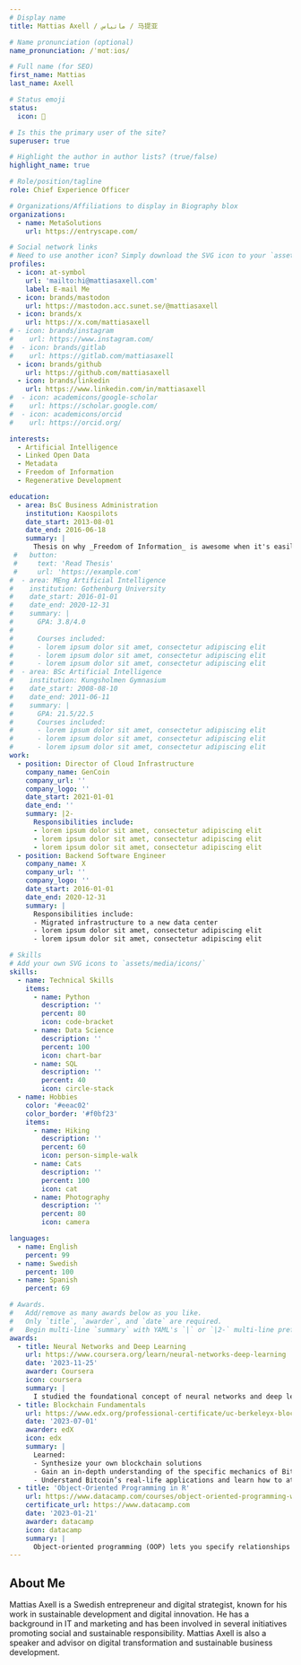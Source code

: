 ```yaml
---
# Display name
title: Mattias Axell / ماتياس / 马提亚

# Name pronunciation (optional)
name_pronunciation: /ˈmɑtːiɑs/

# Full name (for SEO)
first_name: Mattias
last_name: Axell

# Status emoji
status:
  icon: 🍵

# Is this the primary user of the site?
superuser: true

# Highlight the author in author lists? (true/false)
highlight_name: true

# Role/position/tagline
role: Chief Experience Officer

# Organizations/Affiliations to display in Biography blox
organizations:
  - name: MetaSolutions
    url: https://entryscape.com/

# Social network links
# Need to use another icon? Simply download the SVG icon to your `assets/media/icons/` folder.
profiles:
  - icon: at-symbol
    url: 'mailto:hi@mattiasaxell.com'
    label: E-mail Me
  - icon: brands/mastodon
    url: https://mastodon.acc.sunet.se/@mattiasaxell
  - icon: brands/x
    url: https://x.com/mattiasaxell
# - icon: brands/instagram
#    url: https://www.instagram.com/
#  - icon: brands/gitlab
#    url: https://gitlab.com/mattiasaxell
  - icon: brands/github
    url: https://github.com/mattiasaxell
  - icon: brands/linkedin
    url: https://www.linkedin.com/in/mattiasaxell
#  - icon: academicons/google-scholar
#    url: https://scholar.google.com/
#  - icon: academicons/orcid
#    url: https://orcid.org/

interests:
  - Artificial Intelligence
  - Linked Open Data
  - Metadata
  - Freedom of Information
  - Regenerative Development

education:
  - area: BsC Business Administration
    institution: Kaospilots
    date_start: 2013-08-01
    date_end: 2016-06-18
    summary: |
      Thesis on why _Freedom of Information_ is awesome when it's easily available as a citizen right and easy to use digitally. Supervised by [MsC Pete Sims](https://www.kaospilot.dk/obituary-for-pete-sims/). Presented project at 3 conferences with the contributions and project being discussed at conference panels.
 #   button:
 #     text: 'Read Thesis'
 #     url: 'https://example.com'
#  - area: MEng Artificial Intelligence
#    institution: Gothenburg University
#    date_start: 2016-01-01
#    date_end: 2020-12-31
#    summary: |
#      GPA: 3.8/4.0
#
#      Courses included:
#      - lorem ipsum dolor sit amet, consectetur adipiscing elit
#      - lorem ipsum dolor sit amet, consectetur adipiscing elit
#      - lorem ipsum dolor sit amet, consectetur adipiscing elit
#  - area: BSc Artificial Intelligence
#    institution: Kungsholmen Gymnasium
#    date_start: 2008-08-10
#    date_end: 2011-06-11
#    summary: |
#      GPA: 21.5/22.5
#      Courses included:
#      - lorem ipsum dolor sit amet, consectetur adipiscing elit
#      - lorem ipsum dolor sit amet, consectetur adipiscing elit
#      - lorem ipsum dolor sit amet, consectetur adipiscing elit
work:
  - position: Director of Cloud Infrastructure
    company_name: GenCoin
    company_url: ''
    company_logo: ''
    date_start: 2021-01-01
    date_end: ''
    summary: |2-
      Responsibilities include:
      - lorem ipsum dolor sit amet, consectetur adipiscing elit
      - lorem ipsum dolor sit amet, consectetur adipiscing elit
      - lorem ipsum dolor sit amet, consectetur adipiscing elit
  - position: Backend Software Engineer
    company_name: X
    company_url: ''
    company_logo: ''
    date_start: 2016-01-01
    date_end: 2020-12-31
    summary: |
      Responsibilities include:
      - Migrated infrastructure to a new data center
      - lorem ipsum dolor sit amet, consectetur adipiscing elit
      - lorem ipsum dolor sit amet, consectetur adipiscing elit

# Skills
# Add your own SVG icons to `assets/media/icons/`
skills:
  - name: Technical Skills
    items:
      - name: Python
        description: ''
        percent: 80
        icon: code-bracket
      - name: Data Science
        description: ''
        percent: 100
        icon: chart-bar
      - name: SQL
        description: ''
        percent: 40
        icon: circle-stack
  - name: Hobbies
    color: '#eeac02'
    color_border: '#f0bf23'
    items:
      - name: Hiking
        description: ''
        percent: 60
        icon: person-simple-walk
      - name: Cats
        description: ''
        percent: 100
        icon: cat
      - name: Photography
        description: ''
        percent: 80
        icon: camera

languages:
  - name: English
    percent: 99
  - name: Swedish
    percent: 100
  - name: Spanish
    percent: 69

# Awards.
#   Add/remove as many awards below as you like.
#   Only `title`, `awarder`, and `date` are required.
#   Begin multi-line `summary` with YAML's `|` or `|2-` multi-line prefix and indent 2 spaces below.
awards:
  - title: Neural Networks and Deep Learning
    url: https://www.coursera.org/learn/neural-networks-deep-learning
    date: '2023-11-25'
    awarder: Coursera
    icon: coursera
    summary: |
      I studied the foundational concept of neural networks and deep learning. By the end, I was familiar with the significant technological trends driving the rise of deep learning; build, train, and apply fully connected deep neural networks; implement efficient (vectorized) neural networks; identify key parameters in a neural network’s architecture; and apply deep learning to your own applications.
  - title: Blockchain Fundamentals
    url: https://www.edx.org/professional-certificate/uc-berkeleyx-blockchain-fundamentals
    date: '2023-07-01'
    awarder: edX
    icon: edx
    summary: |
      Learned:
      - Synthesize your own blockchain solutions
      - Gain an in-depth understanding of the specific mechanics of Bitcoin
      - Understand Bitcoin’s real-life applications and learn how to attack and destroy Bitcoin, Ethereum, smart contracts and Dapps, and alternatives to Bitcoin’s Proof-of-Work consensus algorithm
  - title: 'Object-Oriented Programming in R'
    url: https://www.datacamp.com/courses/object-oriented-programming-with-s3-and-r6-in-r
    certificate_url: https://www.datacamp.com
    date: '2023-01-21'
    awarder: datacamp
    icon: datacamp
    summary: |
      Object-oriented programming (OOP) lets you specify relationships between functions and the objects that they can act on, helping you manage complexity in your code. This is an intermediate level course, providing an introduction to OOP, using the S3 and R6 systems. S3 is a great day-to-day R programming tool that simplifies some of the functions that you write. R6 is especially useful for industry-specific analyses, working with web APIs, and building GUIs.
---
```


## About Me

Mattias Axell is a Swedish entrepreneur and digital strategist, known for his work in sustainable development and digital innovation. He has a background in IT and marketing and has been involved in several initiatives promoting social and sustainable responsibility. Mattias Axell is also a speaker and advisor on digital transformation and sustainable business development.
